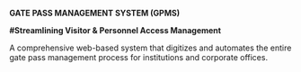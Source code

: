 **GATE PASS MANAGEMENT SYSTEM (GPMS)**

**#Streamlining Visitor & Personnel Access Management**

A comprehensive web-based system that digitizes and automates the entire gate pass management process for institutions and corporate offices.
